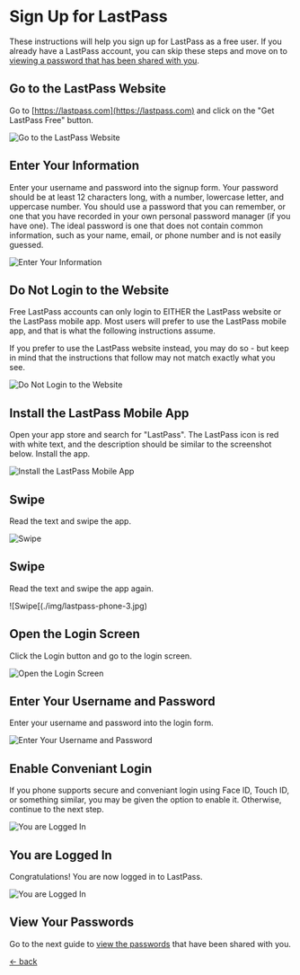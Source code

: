 # Sign Up for LastPass
These instructions will help you sign up for LastPass as a free user.  If you already have a LastPass account, you can skip these steps and move on to [viewing a password that has been shared with you](./lastpass-view.md).

## Go to the LastPass Website
Go to [https://lastpass.com](https://lastpass.com) and click on the "Get LastPass Free" button.

![Go to the LastPass Website](./img/lastpass-signup-1.png)

## Enter Your Information
Enter your username and password into the signup form.  Your password should be at least 12 characters long, with a number, lowercase letter, and uppercase number.  You should use a password that you can remember, or one that you have recorded in your own personal password manager (if you have one).  The ideal password is one that does not contain common information, such as your name, email, or phone number and is not easily guessed.

![Enter Your Information](./img/lastpass-signup-2.png)

## Do Not Login to the Website
Free LastPass accounts can only login to EITHER the LastPass website or the LastPass mobile app.  Most users will prefer to use the LastPass mobile app, and that is what the following instructions assume.

If you prefer to use the LastPass website instead, you may do so - but keep in mind that the instructions that follow may not match exactly what you see.

![Do Not Login to the Website](./img/lastpass-signup-3.png)

## Install the LastPass Mobile App
Open your app store and search for "LastPass".  The LastPass icon is red with white text, and the description should be similar to the screenshot below.  Install the app.

![Install the LastPass Mobile App](./img/lastpass-phone-1.jpg)

## Swipe
Read the text and swipe the app.

![Swipe](./img/lastpass-phone-2.png)

## Swipe
Read the text and swipe the app again.

![Swipe[(./img/lastpass-phone-3.jpg)

## Open the Login Screen
Click the Login button and go to the login screen.

![Open the Login Screen](./img/lastpass-phone-4.png)

## Enter Your Username and Password
Enter your username and password into the login form.

![Enter Your Username and Password](./img/lastpass-phone-5.jpg)

## Enable Conveniant Login
If you phone supports secure and conveniant login using Face ID, Touch ID, or something similar, you may be given the option to enable it.  Otherwise, continue to the next step.

![You are Logged In](./img/lastpass-phone-6.jpg)

## You are Logged In
Congratulations!  You are now logged in to LastPass.

![You are Logged In](./img/lastpass-phone-7.png)

## View Your Passwords
Go to the next guide to [view the passwords](./lastpass-view.md) that have been shared with you.

[<- back](./README.md)

